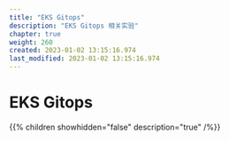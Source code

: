 ```yaml
---
title: "EKS Gitops"
description: "EKS Gitops 相关实验"
chapter: true
weight: 260
created: 2023-01-02 13:15:16.974
last_modified: 2023-01-02 13:15:16.974
---
```


# EKS Gitops

{{% children showhidden="false" description="true" /%}}

